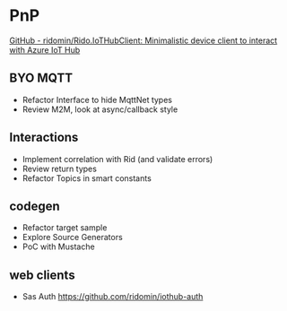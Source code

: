 # PnP

[GitHub - ridomin/Rido.IoTHubClient: Minimalistic device client to interact with Azure IoT Hub](https://github.com/ridomin/Rido.IoTHubClient)

## BYO MQTT

- Refactor Interface to hide MqttNet types
- Review M2M, look at async/callback style

## Interactions

- Implement correlation with Rid (and validate errors)
- Review return types
- Refactor Topics in smart constants
  
## codegen

- Refactor target sample
- Explore Source Generators
- PoC with Mustache

## web clients

- Sas Auth https://github.com/ridomin/iothub-auth